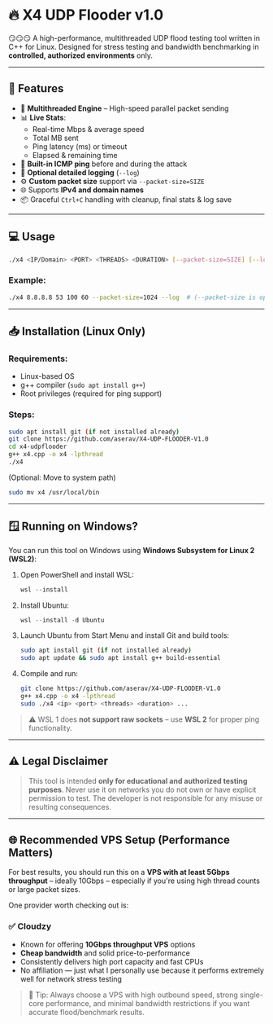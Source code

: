 # 🔥 X4 UDP Flooder v1.0

😏😏😏 A high-performance, multithreaded UDP flood testing tool written in C++ for Linux. Designed for stress testing and bandwidth benchmarking in **controlled, authorized environments** only.

---

## 🚀 Features

- 🧵 **Multithreaded Engine** – High-speed parallel packet sending  
- 📊 **Live Stats**:
  - Real-time Mbps & average speed  
  - Total MB sent  
  - Ping latency (ms) or timeout  
  - Elapsed & remaining time  
- 🧠 **Built-in ICMP ping** before and during the attack  
- 📄 **Optional detailed logging** (`--log`)  
- ⚙️ **Custom packet size** support via `--packet-size=SIZE`  
- 🌐 Supports **IPv4 and domain names**  
- 📦 Graceful `Ctrl+C` handling with cleanup, final stats & log save  

---

## 💻 Usage

```bash
./x4 <IP/Domain> <PORT> <THREADS> <DURATION> [--packet-size=SIZE] [--log]
```

### Example:
```bash
./x4 8.8.8.8 53 100 60 --packet-size=1024 --log  # (--packet-size is optional; defaults to 1024 if not specified)
```

---

## 📥 Installation (Linux Only)

### Requirements:
- Linux-based OS  
- g++ compiler (`sudo apt install g++`)  
- Root privileges (required for ping support)

### Steps:

```bash
sudo apt install git (if not installed already)
git clone https://github.com/aserav/X4-UDP-FLOODER-V1.0
cd x4-udpflooder
g++ x4.cpp -o x4 -lpthread
./x4
```

(Optional: Move to system path)

```bash
sudo mv x4 /usr/local/bin
```

---

## 🪟 Running on Windows?

You can run this tool on Windows using **Windows Subsystem for Linux 2 (WSL2)**:

1. Open PowerShell and install WSL:
   ```powershell
   wsl --install
   ```

2. Install Ubuntu:
   ```powershell
   wsl --install -d Ubuntu
   ```

3. Launch Ubuntu from Start Menu and install Git and build tools:
   ```bash
   sudo apt install git (if not installed already)
   sudo apt update && sudo apt install g++ build-essential
   ```

4. Compile and run:
   ```bash
   git clone https://github.com/aserav/X4-UDP-FLOODER-V1.0
   g++ x4.cpp -o x4 -lpthread
   sudo ./x4 <ip> <port> <threads> <duration> ...
   ```

> ⚠️ WSL 1 does **not support raw sockets** – use **WSL 2** for proper ping functionality.

---

## ⚠️ Legal Disclaimer

> This tool is intended **only for educational and authorized testing purposes**. Never use it on networks you do not own or have explicit permission to test. The developer is not responsible for any misuse or resulting consequences.

---

## 🌐 Recommended VPS Setup (Performance Matters)

For best results, you should run this on a **VPS with at least 5Gbps throughput** – ideally 10Gbps – especially if you're using high thread counts or large packet sizes.

One provider worth checking out is:

### ✅ Cloudzy

- Known for offering **10Gbps throughput VPS** options  
- **Cheap bandwidth** and solid price-to-performance  
- Consistently delivers high port capacity and fast CPUs  
- No affiliation — just what I personally use because it performs extremely well for network stress testing

> 🧠 Tip: Always choose a VPS with high outbound speed, strong single-core performance, and minimal bandwidth restrictions if you want accurate flood/benchmark results.
